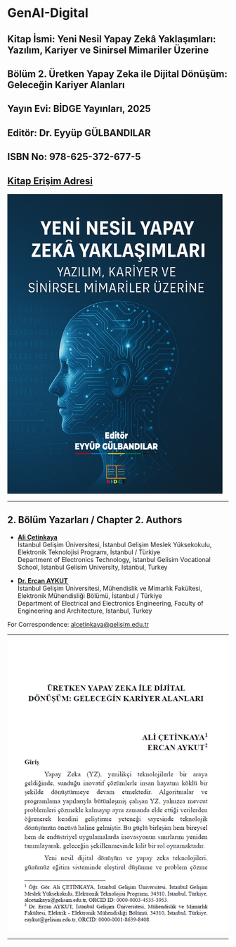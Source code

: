 # GenAI-Digital

## Kitap İsmi: Yeni Nesil Yapay Zekâ Yaklaşımları: Yazılım, Kariyer ve Sinirsel Mimariler Üzerine

## Bölüm 2. Üretken Yapay Zeka ile Dijital Dönüşüm: Geleceğin Kariyer Alanları

## Yayın Evi: BİDGE Yayınları, 2025

## Editör: Dr. Eyyüp GÜLBANDILAR

## ISBN No: 978-625-372-677-5

## [Kitap Erişim Adresi](https://panel.bidgecongress.org/doi-8468946834)

![AlternatifMetin](https://github.com/acetinkaya/GenAI-Digital/blob/main/kapak1.png)

----    

## 2. Bölüm Yazarları / Chapter 2. Authors     

- [**Ali Çetinkaya**](https://scholar.google.com.tr/citations?user=XSEW-NcAAAAJ)       
  İstanbul Gelişim Üniversitesi, İstanbul Gelişim Meslek Yüksekokulu, Elektronik Teknolojisi Programı, İstanbul / Türkiye      
  Department of Electronics Technology, Istanbul Gelisim Vocational School, Istanbul Gelisim University, Istanbul, Turkey    

- [**Dr. Ercan AYKUT**](https://scholar.google.com/citations?hl=tr&user=RgLwcksAAAAJ)       
  İstanbul Gelişim Üniversitesi, Mühendislik ve Mimarlık Fakültesi, Elektronik Mühendisliği Bölümü, İstanbul / Türkiye    
  Department of Electrical and Electronics Engineering, Faculty of Engineering and Architecture, Istanbul, Turkey    

For Correspondence: alcetinkaya@gelisim.edu.tr   

---   

![AlternatifMetin](https://github.com/acetinkaya/GenAI-Digital/blob/main/Giris.png)

---
